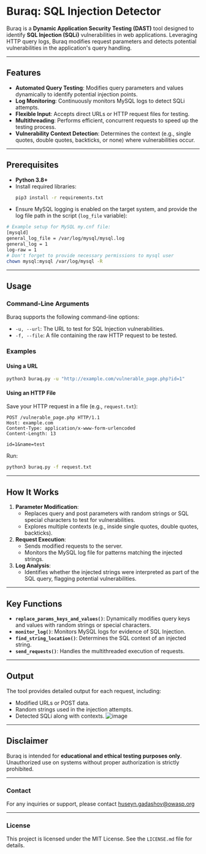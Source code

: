 # Buraq: SQL Injection Detector
Buraq is a **Dynamic Application Security Testing (DAST)** tool designed to identify **SQL Injection (SQLi)** vulnerabilities in web applications. Leveraging HTTP query logs, Buraq modifies request parameters and detects potential vulnerabilities in the application's query handling.

---
## Features
- **Automated Query Testing**: Modifies query parameters and values dynamically to identify potential injection points.
- **Log Monitoring**: Continuously monitors MySQL logs to detect SQLi attempts.
- **Flexible Input**: Accepts direct URLs or HTTP request files for testing.
- **Multithreading**: Performs efficient, concurrent requests to speed up the testing process.
- **Vulnerability Context Detection**: Determines the context (e.g., single quotes, double quotes, backticks, or none) where vulnerabilities occur.

---
## Prerequisites
- **Python 3.8+**
- Install required libraries:
  ```bash
  pip3 install -r requirements.txt
  ```
- Ensure MySQL logging is enabled on the target system, and provide the log file path in the script (`log_file` variable):
```bash
# Example setup for MySQL my.cnf file:
[mysqld]
general_log_file = /var/log/mysql/mysql.log
general_log = 1
log-raw = 1
# Don't forget to provide necessary permissions to mysql user
chown mysql:mysql /var/log/mysql -R
```

---

## Usage

### Command-Line Arguments
Buraq supports the following command-line options:
- `-u, --url`: The URL to test for SQL Injection vulnerabilities.
- `-f, --file`: A file containing the raw HTTP request to be tested.

### Examples
#### Using a URL
```bash
python3 buraq.py -u "http://example.com/vulnerable_page.php?id=1"
```
#### Using an HTTP File
Save your HTTP request in a file (e.g., `request.txt`):
```
POST /vulnerable_page.php HTTP/1.1
Host: example.com
Content-Type: application/x-www-form-urlencoded
Content-Length: 13

id=1&name=test
```
Run:
```bash
python3 buraq.py -f request.txt
```
---

## How It Works
1. **Parameter Modification**:
   - Replaces query and post parameters with random strings or SQL special characters to test for vulnerabilities.
   - Explores multiple contexts (e.g., inside single quotes, double quotes, backticks).
2. **Request Execution**:
   - Sends modified requests to the server.
   - Monitors the MySQL log file for patterns matching the injected strings.
3. **Log Analysis**:
   - Identifies whether the injected strings were interpreted as part of the SQL query, flagging potential vulnerabilities.

---
## Key Functions
- **`replace_params_keys_and_values()`**: Dynamically modifies query keys and values with random strings or special characters.
- **`monitor_log()`**: Monitors MySQL logs for evidence of SQL Injection.
- **`find_string_location()`**: Determines the SQL context of an injected string.
- **`send_requests()`**: Handles the multithreaded execution of requests.

---
## Output
The tool provides detailed output for each request, including:
- Modified URLs or POST data.
- Random strings used in the injection attempts.
- Detected SQLi along with contexts.
![image](https://github.com/user-attachments/assets/5c6fe5c1-f141-482d-ba0d-2288c8a494f2)
---
## Disclaimer
Buraq is intended for **educational and ethical testing purposes only**. Unauthorized use on systems without proper authorization is strictly prohibited.

---
### Contact
For any inquiries or support, please contact huseyn.gadashov@owasp.org

---
### License
This project is licensed under the MIT License. See the `LICENSE.md` file for details.
